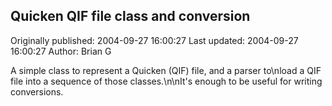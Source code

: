 ## Quicken QIF file class and conversion

Originally published: 2004-09-27 16:00:27
Last updated: 2004-09-27 16:00:27
Author: Brian G

A simple class to represent a Quicken (QIF) file, and a parser to\nload a QIF file into a sequence of those classes.\n\nIt's enough to be useful for writing conversions.